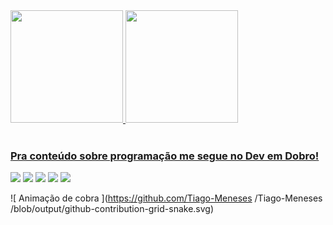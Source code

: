 <div>
  <a href="https://github.com/Tiago-Meneses">
  <img height="180em" src="https://github-readme-stats.vercel.app/api?username=Tiago-Meneses&show_icons=true&theme=tokyonight&include_all_commits=true&count_private=true"/>
  <img height="180em" src="https://github-readme-stats.vercel.app/api/top-langs/?username=Tiago-Meneses&layout=compact&langs_count=6&theme=tokyonight"/>
</div>
<div style="display: inline_block"><br>

  ### Pra conteúdo sobre programação me segue no Dev em Dobro!

<div>
  <a href="https://https://www.youtube.com/channel/UCo7FXyf-lS6SK70yTyl8ftA" target="_blank"><img src="https://img.shields.io/badge/YouTube-FF0000?style=for-the- badge&logo=youtube&logoColor=white" target="_blank"></a>
  <a href="https://https://www.instagram.com/pedro_tiagoo/" target="_blank"><img src="https://img.shields.io/badge/-Instagram-%23E4405F?style=for-the- badge&logo=instagram&logoColor=white" target="_blank"></a>
<a href="https://discord.gg/5DVhGKVf4h" target="_blank"><img src="https://img.shields.io/badge/Discord-7289DA?style=for-the-badge&logo= discord&logoColor=white" target="_blank"></a>
  <a href = "mailto:pedrotiago_meneses@hotmail.com"><img src="https://img.shields.io/badge/-Gmail-%23333?style=for-the-badge&logo=gmail&logoColor=white" destino ="_blank"></a>
  <a href="https://https://www.linkedin.com/in/pedro-tiago-meneses-69786a58/" target="_blank"><img src="https://img.shields.io/badge/-LinkedIn-%230077B5?style= for-the-badge&logo=linkedin&logoColor=white" target="_blank"></a>

  ![ Animação de cobra ](https://github.com/Tiago-Meneses
/Tiago-Meneses
/blob/output/github-contribution-grid-snake.svg)
